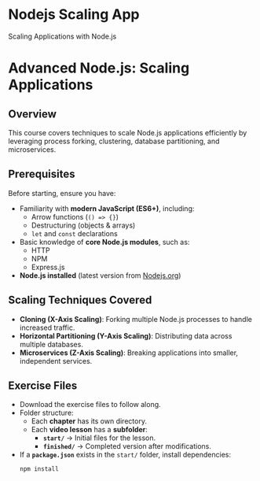 # Nodejs Scaling App

Scaling Applications with Node.js

# Advanced Node.js: Scaling Applications

## Overview

This course covers techniques to scale Node.js applications efficiently by leveraging process forking, clustering, database partitioning, and microservices.

## Prerequisites

Before starting, ensure you have:

- Familiarity with **modern JavaScript (ES6+)**, including:
  - Arrow functions (`() => {}`)
  - Destructuring (objects & arrays)
  - `let` and `const` declarations
- Basic knowledge of **core Node.js modules**, such as:
  - HTTP
  - NPM
  - Express.js
- **Node.js installed** (latest version from [Nodejs.org](https://nodejs.org))

## Scaling Techniques Covered

- **Cloning (X-Axis Scaling)**: Forking multiple Node.js processes to handle increased traffic.
- **Horizontal Partitioning (Y-Axis Scaling)**: Distributing data across multiple databases.
- **Microservices (Z-Axis Scaling)**: Breaking applications into smaller, independent services.

## Exercise Files

- Download the exercise files to follow along.
- Folder structure:
  - Each **chapter** has its own directory.
  - Each **video lesson** has a **subfolder**:
    - **`start/`** → Initial files for the lesson.
    - **`finished/`** → Completed version after modifications.
- If a **`package.json`** exists in the `start/` folder, install dependencies:
  ```sh
  npm install
  ```
